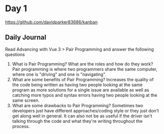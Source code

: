 # Day 1
https://github.com/davidparker83686/kanban
## Daily Journal
Read Advancing with Vue 3 > Pair Programming and answer the following questions
1. What is Pair Programming? What are the roles and how do they work?
Pair programming is where two programmers share the same computer, where one is "driving" and one is "navigating".
2. What are some benefits of Pair Programming?
Increases the quality of the code being written as having two people looking at the same program as more solutions for a single issue are available as well as catching more typos and syntax errors having two people looking at the same screen.
3. What are some drawbacks to Pair Programming?
Sometimes two developers just have different approaches/coding style or they just don't get along well in general. It can also not be as useful if the driver isn't talking through the code and what they're writing throughout the process.